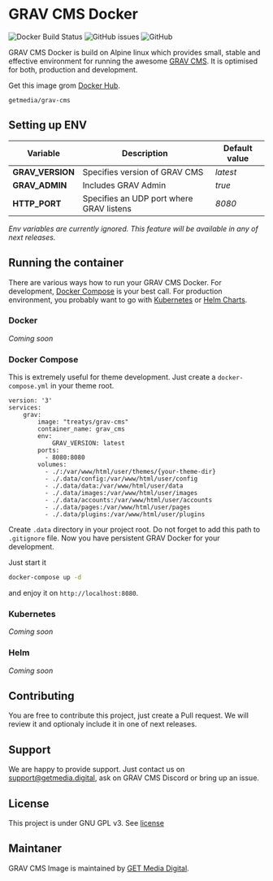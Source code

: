 # GRAV CMS Docker

![Docker Build Status](https://img.shields.io/docker/build/getmedia/grav-cms?style=flat-square) ![GitHub issues](https://img.shields.io/github/issues/getmedia-digital/grav-docker?style=flat-square) ![GitHub](https://img.shields.io/github/license/getmedia-digital/grav-docker?style=flat-square)

GRAV CMS Docker is build on Alpine linux which provides small, stable and effective environment for running the awesome [GRAV CMS](https://getgrav.org). It is optimised for both, production and development.

Get this image grom [Docker Hub](https://hub.docker.com/r/getmedia/grav-cms).
```
getmedia/grav-cms
```

## Setting up ENV

| Variable | Description | Default value |
| --- | --- | --- |
| **GRAV_VERSION** | Specifies version of GRAV CMS  | _latest_ |
| **GRAV_ADMIN** | Includes GRAV Admin | _true_ |
| **HTTP_PORT** | Specifies an UDP port where GRAV listens  | _8080_ |

_Env variables are currently ignored. This feature will be available in any of next releases._

## Running the container

There are various ways how to run your GRAV CMS Docker. For development, [Docker Compose](#docker-compose) is your best call. For production environment, you probably want to go with [Kubernetes](#kubernetes) or [Helm Charts](#helm).

### Docker

_Coming soon_

### Docker Compose

This is extremely useful for theme development. Just create a `docker-compose.yml` in your theme root.

```
version: '3'
services:
    grav:
        image: "treatys/grav-cms"
        container_name: grav_cms
        env:
            GRAV_VERSION: latest
        ports:
          - 8080:8080
        volumes:
          - ./:/var/www/html/user/themes/{your-theme-dir}
          - ./.data/config:/var/www/html/user/config
          - ./.data/data:/var/www/html/user/data
          - ./.data/images:/var/www/html/user/images
          - ./.data/accounts:/var/www/html/user/accounts
          - ./.data/pages:/var/www/html/user/pages
          - ./.data/plugins:/var/www/html/user/plugins

```

Create `.data` directory in your project root. Do not forget to add this path to `.gitignore` file. Now you have persistent GRAV Docker for your development.

Just start it

```bash
docker-compose up -d
```

and enjoy it on `http://localhost:8080`.

### Kubernetes

_Coming soon_

### Helm

_Coming soon_

## Contributing

You are free to contribute this project, just create a Pull request. We will review it and optionaly include it in one of next releases. 

## Support

We are happy to provide support. Just contact us on support@getmedia.digital, ask on GRAV CMS Discord or bring up an issue.

## License

This project is under GNU GPL v3. See [license](LICENSE)

## Maintaner

GRAV CMS Image is maintained by [GET Media Digital](https://getmedia.digital).